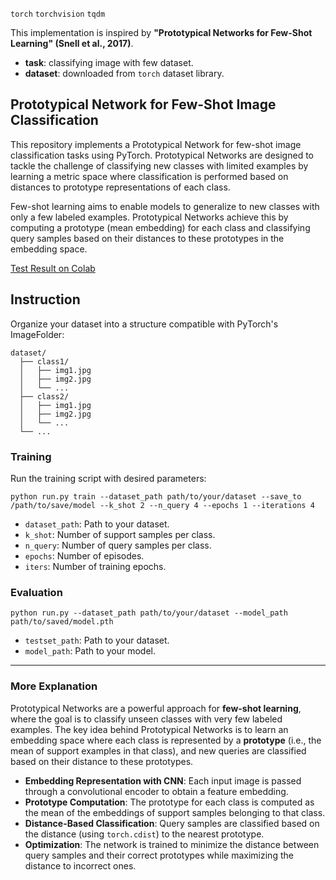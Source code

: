 `torch` `torchvision` `tqdm`

This implementation is inspired by **"Prototypical Networks for Few-Shot Learning" (Snell et al., 2017)**.
* **task**: classifying image with few dataset.
* **dataset**: downloaded from `torch` dataset library.

## Prototypical Network for Few-Shot Image Classification
This repository implements a Prototypical Network for few-shot image classification tasks using PyTorch. Prototypical Networks are designed to tackle the challenge of classifying new classes with limited examples by learning a metric space where classification is performed based on distances to prototype representations of each class.

Few-shot learning aims to enable models to generalize to new classes with only a few labeled examples. Prototypical Networks achieve this by computing a prototype (mean embedding) for each class and classifying query samples based on their distances to these prototypes in the embedding space.

<a href="https://colab.research.google.com/drive/1gsVtGvISCpXQZsKvFjLVocn89ovazusE?usp=sharing">Test Result on Colab</a>

## Instruction
Organize your dataset into a structure compatible with PyTorch's ImageFolder:
```
dataset/
  ├── class1/
  │   ├── img1.jpg
  │   ├── img2.jpg
  │   └── ...
  ├── class2/
  │   ├── img1.jpg
  │   ├── img2.jpg
  │   └── ...
  └── ...
 ```

### Training
Run the training script with desired parameters:
```
python run.py train --dataset_path path/to/your/dataset --save_to /path/to/save/model --k_shot 2 --n_query 4 --epochs 1 --iterations 4
```
* `dataset_path`: Path to your dataset.
* `k_shot`: Number of support samples per class.
* `n_query`: Number of query samples per class.
* `epochs`: Number of episodes.
* `iters`: Number of training epochs.

### Evaluation
```
python run.py --dataset_path path/to/your/dataset --model_path path/to/saved/model.pth
```
* `testset_path`: Path to your dataset.
* `model_path`: Path to your model.

---
### More Explanation
Prototypical Networks are a powerful approach for **few-shot learning**, where the goal is to classify unseen classes with very few labeled examples. The key idea behind Prototypical Networks is to learn an embedding space where each class is represented by a **prototype** (i.e., the mean of support examples in that class), and new queries are classified based on their distance to these prototypes.

* **Embedding Representation with CNN**: Each input image is passed through a convolutional encoder to obtain a feature embedding.
* **Prototype Computation**: The prototype for each class is computed as the mean of the embeddings of support samples belonging to that class.
* **Distance-Based Classification**: Query samples are classified based on the distance (using `torch.cdist`) to the nearest prototype.
* **Optimization**: The network is trained to minimize the distance between query samples and their correct prototypes while maximizing the distance to incorrect ones.